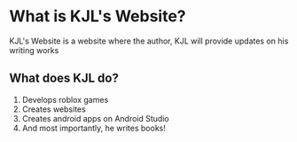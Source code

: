 <html>
  <title>Welcome to KJL's Website!</title>
  <body>
    <h1>What is KJL's Website?</h1>
    <p>KJL's Website is a website where the author, KJL will provide updates on his writing works</p>
    <h2>What does KJL do?</h2>
    <ol>
      <li>Develops roblox games</li>
      <li>Creates websites</li>
      <li>Creates android apps on Android Studio</li>
      <li>And most importantly, he writes books!</li>
    </ol>
    <a href="https://lordoffiredragons135.github.io/Roblox.github.io/>Roblox</a>
  </body>
 </html>
